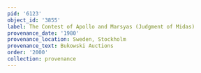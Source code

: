 ```yaml
---
pid: '6123'
object_id: '3855'
label: The Contest of Apollo and Marsyas (Judgment of Midas)
provenance_date: '1980'
provenance_location: Sweden, Stockholm
provenance_text: Bukowski Auctions
order: '2000'
collection: provenance
---
```

